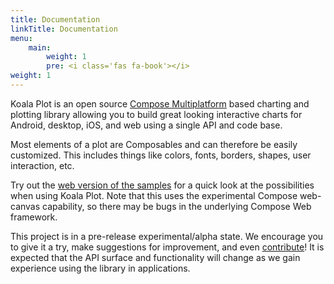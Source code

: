 ```yaml
---
title: Documentation
linkTitle: Documentation
menu:
    main:
        weight: 1
        pre: <i class='fas fa-book'></i>
weight: 1
---
```


Koala Plot is an open source [Compose Multiplatform](https://www.jetbrains.com/lp/compose-multiplatform/) 
based charting and plotting library allowing you to build great looking interactive charts for Android,
desktop, iOS, and web using a single API and code base.

Most elements of a plot are Composables and can therefore be easily customized. This includes things like colors, fonts,
borders, shapes, user interaction, etc.

Try out the [web version of the samples](https://koalaplot.github.io/koalaplot-samples/index.html) for a quick look at
the possibilities when using Koala Plot. Note that this uses the experimental Compose web-canvas capability, so there may be
bugs in the underlying Compose Web framework.

This project is in a pre-release experimental/alpha state. We encourage you to give it a try, make suggestions for
improvement, and even [contribute](https://github.com/KoalaPlot/koalaplot-core/blob/main/CONTRIBUTING.md)! It is expected
that the API surface and functionality will change as we gain experience using the library in applications.
  

